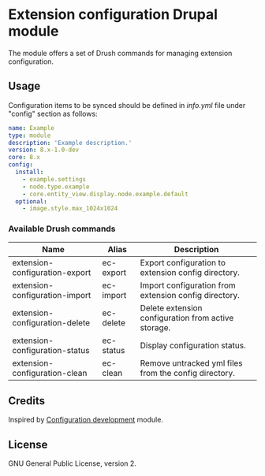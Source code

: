 # Extension configuration Drupal module

The module offers a set of Drush commands for managing extension configuration.

## Usage
Configuration items to be synced should be defined in _info.yml_ file under "config" section as follows:

```yml
name: Example
type: module
description: 'Example description.'
version: 8.x-1.0-dev
core: 8.x
config:
  install:
    - example.settings
    - node.type.example
    - core.entity_view.display.node.example.default
  optional:
    - image.style.max_1024x1024
```

### Available Drush commands

Name | Alias | Description
----|-----|-----------
extension-configuration-export  | ec-export | Export configuration to extension config directory.
extension-configuration-import  | ec-import | Import configuration from extension config directory.
extension-configuration-delete | ec-delete | Delete extension configuration from active storage.
extension-configuration-status | ec-status | Display configuration status.
extension-configuration-clean | ec-clean | Remove untracked yml files from the config directory.

## Credits
Inspired by [Configuration development](https://www.drupal.org/project/config_devel) module.

## License
GNU General Public License, version 2.
